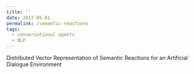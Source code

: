 ```yaml
---
title: ''
date: 2017-05-01
permalink: /semantic-reactions
tags:
  - conversational agents
  - NLP
---
```


Distributed Vector Representation of Semantic Reactions for an Artificial Dialogue Environment

